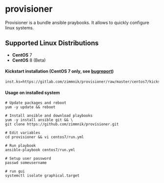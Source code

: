 # provisioner

Provisioner is a bundle ansible praybooks. It allows to quickly configure linux systems.

Supported Linux Distributions
-----------------------------

-   **CentOS** 7
-   **CentOS** 8 (Beta)

#### Kickstart installation (CentOS 7 only, see [bugreport](https://bugzilla.redhat.com/show_bug.cgi?id=1712776))

    inst.ks=https://gitlab.com/zimmnik/provisioner/raw/master/centos7/kickstart/custom.cfg

#### Usage on installed system

    # Update packages and reboot
    yum -y update && reboot

    # Install ansible and download playbooks 
    yum -y install ansible git && \
    git clone https://github.com/zimmnik/provisioner.git

    # Edit variables
    cd provisioner && vi centos7/run.yml

    # Run playbook
    ansible-playbook centos7/run.yml
    
    # Setup user password
    passwd someusername
    
    # run gui
    systemctl isolate graphical.target
